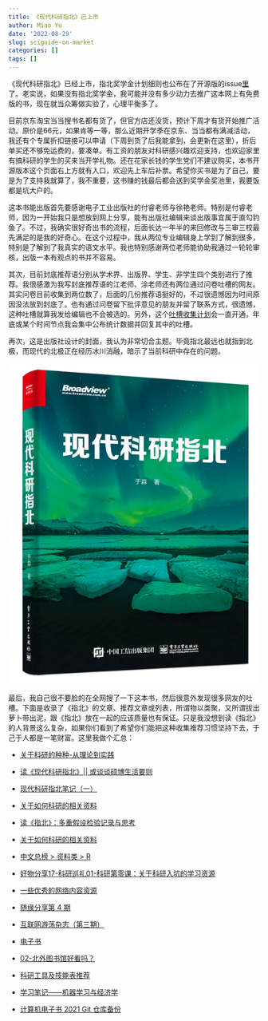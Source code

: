 ```yaml
---
title: 《现代科研指北》已上市
author: Miao Yu
date: '2022-08-29'
slug: sciguide-on-market
categories: []
tags: []
---
```


《现代科研指北》已经上市，指北奖学金计划细则也公布在了开源版的issue[里](https://github.com/yufree/sciguide/issues/13)了。老实说，如果没有指北奖学金，我可能并没有多少动力去推广这本网上有免费版的书，现在就当众筹做实验了，心理平衡多了。

目前京东淘宝当当搜书名都有货了，但官方店还没货，预计下周才有货开始推广活动。原价是66元，如果肯等一等，那么近期开学季在京东、当当都有满减活动，我还有个专属折扣链接可以申请（下周到货了后我能拿到，会更新在这里），折后单买还不够免运费的，要凑单。有工资的朋友对科研感兴趣欢迎支持，也欢迎家里有搞科研的学生的买来当开学礼物。还在花家长钱的学生党们不建议购买，本书开源版本这个页面右上方就有入口，欢迎先上车后补票。希望你买书是为了自己，要是为了支持我就算了，我不重要，这书赚的钱最后都会送到奖学金奖池里，我要饭都是坑大户的。

这本书能出版首先要感谢电子工业出版社的付睿老师与徐艳老师。特别是付睿老师，因为一开始我只是想放到网上分享，能有出版社编辑来谈出版事宜属于直勾钓鱼了。不过，我确实很好奇出书的流程，后面长达一年半的来回修改与三审三校最先满足的是我的好奇心。在这个过程中，我从两位专业编辑身上学到了解到很多，特别是了解到了我真实的语文水平。我也特别感谢两位老师能协助我通过一轮轮审核，出版一本有观点的书并不容易。

其次，目前封底推荐语分别从学术界、出版界、学生、非学生四个类别进行了推荐。我很感激为我写封底推荐语的江老师、涂老师还有两位通过问卷吐槽的网友。其实问卷目前收集到两位数了，后面的几份推荐语挺好的，不过很遗憾因为时间原因没法放到封底了。也有通过问卷留下批评意见的朋友并留了联系方式，很遗憾，这种吐槽就算我发给编辑也不会被选的。另外，这个[吐槽收集计划](https://wj.qq.com/s2/10408005/9374/)会一直开通，年底或某个时间节点我会集中公布统计数据并回复其中的吐槽。

再次，这是出版社设计的封面，我认为非常切合主题。毕竟指北最远也就指到北极，而现代的北极正在经历冰川消融，暗示了当前科研中存在的问题。

![](images/WechatIMG943.jpeg)

最后，我自己很不要脸的在全网搜了一下这本书，然后很意外发现很多网友的吐槽。下面是收录了《指北》的文章、推荐文章或列表，所谓物以类聚，又所谓拔出萝卜带出泥，跟《指北》放在一起的应该质量也有保证。只是我没想到读《指北》的人背景这么复杂，如果你们看到了希望你们能把这种收集推荐习惯坚持下去，于己于人都是一笔财富。这里我做个汇总：

- [关于科研的种种-从理论到实践](https://zhuanlan.zhihu.com/p/513765150)

- [读《现代科研指北》|| 或谈谈硕博生活要则](https://www.jianshu.com/p/8ea4bd7577c2)

- [现代科研指北笔记（一）](https://blog.csdn.net/mojujiang/article/details/110819846)

- [关于如何科研的相关资料](https://zxl19.github.io/academic-guide/)

- [读《指北》：多重假设检验记录与思考](https://shixiangwang.github.io/blog/multiple-stats-testing-and-thinking/)

- [关于如何科研的相关资料](https://zxl19.github.io/academic-guide/)

- [中文总榜 > 资料类 > R](https://github.com/Tirklee/GitHub-Chinese-Top-Charts/blob/4ddb578f1696f4160a2ec52cfe0a8081dcdc1f93/content/charts/overall/knowledge/R.md)

- [好物分享17-科研巡礼01-科研第零课：关于科研入坑的学习资源](https://cloud.tencent.com/developer/article/1920316)

- [一些优秀的网络内容资源](https://idushu.com/%E4%B8%80%E4%BA%9B%E4%BC%98%E7%A7%80%E7%9A%84%E7%BD%91%E7%BB%9C%E5%86%85%E5%AE%B9%E8%B5%84%E6%BA%90/)

- [随缘分享第 4 期](https://xuanwo.io/2021/01-share-with-luck-4th/)

- [互联网游荡杂志（第三期）](https://chowdera.com/2021/12/202112171111551186.html)

- [电子书](https://github.com/dingeral/net_note/blob/86e75b2f4a444413313ec01888ef0059d3215b72/docs/%E8%BD%A6%E5%BA%93/%E7%94%B5%E5%AD%90%E4%B9%A6.md)

- [02-北外图书馆好看吗？](https://github.com/mugpeng/second_brain/blob/48e29037131a8f5fb81116f6d73c5b39434922c3/docs/02-%E5%8C%97%E5%A4%96%E5%9B%BE%E4%B9%A6%E9%A6%86%E5%A5%BD%E7%9C%8B%E5%90%97%EF%BC%9F.md)

- [科研工具及技能表推荐](https://github.com/MLNBA-Lab/DataCollection2Public/blob/1ece83ca3d1e2009cc5c8c25b7cdf8100fae47bf/%E7%A7%91%E7%A0%94%E6%96%B9%E6%B3%95%E5%8F%8A%E5%B7%A5%E5%85%B7/%E7%A7%91%E7%A0%94%E5%B7%A5%E5%85%B7%E5%8F%8A%E6%8A%80%E8%83%BD%E8%A1%A8%E6%8E%A8%E8%8D%90.md)

- [学习笔记——机器学习与经济学](https://github.com/jmxsy2016/Data-Science-and-Economics/blob/aeebd1f13c4881fdd1d30222f9d1848c0c684a93/README.md)

- [计算机电子书 2021 Git 仓库备份](https://github.com/apachecn/it-ebooks-archive/blob/66a1d479215c0e325d5b86175996a7677d4ff19c/docs/it-ebooks-2021.md)

